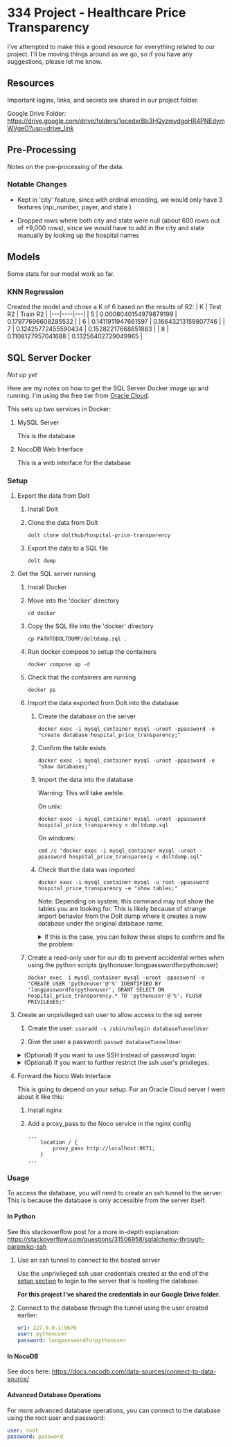 # 334 Project - Healthcare Price Transparency

I've attempted to make this a good resource for everything related to our project. I'll be moving things around as we go, so if you have any suggestions, please let me know.

## Resources

Important logins, links, and secrets are shared in our project folder.

Google Drive Folder: https://drive.google.com/drive/folders/1ocedxrBb3HQyzmydgoHR4PNEdymWVgeO?usp=drive_link

## Pre-Processing

Notes on the pre-processing of the data.

### **Notable Changes**

*   Kept in 'city' feature, since with ordinal encoding, we would only have 3 features (npi_number, payer, and state )

*   Dropped rows where both city and state were null (about 600 rows out of +9,000 rows), since we would have to add in the city and state manually by looking up the hospital names

## Models

Some stats for our model work so far.

### KNN Regression
Created the model and chose a K of 6 based on the results of R2:
| K | Test R2 | Train R2 |
|---|----|---|
| 5 | 0.0008040154979879199 | 0.17977696608285532 |
| 6 | 0.1411911947661597 | 0.16643213159807746 |
| 7 | 0.12425772455590434 | 0.15282217668851883 |
| 8 | 0.1108127957041688 | 0.13256402729049965 |

## SQL Server Docker

*Not up yet*

Here are my notes on how to get the SQL Server Docker image up and running. I'm using the free tier from [Oracle Cloud](https://www.oracle.com/cloud/free/).

This sets up two services in Docker:

1. MySQL Server

    This is the database

1. NocoDB Web Interface
    
    This is a web interface for the database

### Setup

1. Export the data from Dolt

    1. Install Dolt

    1. Clone the data from Dolt

        `dolt clone dolthub/hospital-price-transparency`

    1. Export the data to a SQL file

        `dolt dump`

1. Get the SQL server running

    1. Install Docker

    1. Move into the 'docker' directory

        `cd docker`

    1. Copy the SQL file into the 'docker' directory

        `cp PATHTODOLTDUMP/doltdump.sql .`

    1. Run docker compose to setup the containers
    
        `docker compose up -d`
    
    1. Check that the containers are running
    
        `docker ps`
    
    1. Import the data exported from Dolt into the database
    
        1. Create the database on the server
        
            `docker exec -i mysql_container mysql -uroot -ppassword -e "create database hospital_price_transparency;"`

        1. Confirm the table exists

            `docker exec -i mysql_container mysql -uroot -ppassword -e "show databases;"`

        1. Import the data into the database

            Warning: This will take awhile.

            On unix:

            `docker exec -i mysql_container mysql -uroot -ppassword hospital_price_transparency < doltdump.sql`

            On windows:

            `cmd /c "docker exec -i mysql_container mysql -uroot -ppassword hospital_price_transparency < doltdump.sql"`

        1. Check that the data was imported

            `docker exec -i mysql_container mysql -u root -ppassword hospital_price_transparency -e "show tables;"`

            Note: Depending on system, this command may not show the tables you are looking for. This is likely because of strange import behavior from the Dolt dump where it creates a new database under the original database name.
            
            <details>
            <summary>If this is the case, you can follow these steps to confirm and fix the problem:</summary>

            1. Show the available databases

                `docker exec -i mysql_container mysql -u root -ppassword -e "show databases;"`

                The output of this command should look something like this:

                ```bash
                Database
                hospital-price-transparency
                hospital_price_transparency
                information_schema
                mysql
                noco_db
                performance_schema
                sys
                ubuntu
                ```

                If you see two databases with roughly the same name, proceed.

            1. Move the tables from the imported database to the proper database

                `docker exec -i mysql_container mysql -u root -ppassword hospital-price-transparency -e "RENAME TABLE cpt_hcpcs TO hospital_price_transparency.cpt_hcpcs;
                RENAME TABLE hospitals TO hospital_price_transparency.hospitals;
                RENAME TABLE prices TO hospital_price_transparency.prices;"`

            1. Confirm the tables were moved

                `docker exec -i mysql_container mysql -u root -ppassword hospital_price_transparency -e "show tables;"`

            1. Drop the now empty imported database

                `docker exec -i mysql_container mysql -u root -ppassword -e "DROP DATABASE \`hospital-price-transparency\`;"`

            1. Confirm the database was dropped

                `docker exec -i mysql_container mysql -u root -ppassword -e "show databases;"`

            </details>

    1. Create a read-only user for our db to prevent accidental writes when using the python scripts (pythonuser:longpasswordforpythonuser)

        `docker exec -i mysql_container mysql -uroot -ppassword -e "CREATE USER 'pythonuser'@'%' IDENTIFIED BY 'longpasswordforpythonuser'; GRANT SELECT ON hospital_price_transparency.* TO 'pythonuser'@'%'; FLUSH PRIVILEGES;"`

1. Create an unprivileged ssh user to allow access to the sql server

    1. Create the user: `useradd -s /sbin/nologin databaseTunnelUser`

    1. Give the user a password: `passwd databaseTunnelUser`

    <details>
    <summary>(Optional) If you want to use SSH instead of password login:</summary>

    1. Create the homedir for the user: `mkhomedir_helper databaseTunnelUser`

    1. Create an ssh key: `ssh-keygen -t rsa -b 4096 -C "databaseTunnelUser"`

    1. Copy the entire generated public key to a new line in the authorized users file on the server located at `/home/databaseTunnelUser/.ssh/authorized_keys`

    </details>

    <details>
    <summary>(Optional) If you want to further restrict the ssh user's privileges:</summary>

    Add the following to the `/etc/ssh/sshd_config` file:

    ```bash
    Match User databaseTunnelUser
        PermitOpen 127.0.0.1:9670
        X11Forwarding no
        AllowAgentForwarding no
        ForceCommand /bin/false
    ```

    </details>

1. Forward the Noco Web Interface

    This is going to depend on your setup. For an Oracle Cloud server I went about it like this:

    1. Install nginx

    1. Add a proxy_pass to the Noco service in the nginx config

        ```nginx
        ...
            location / {
                proxy_pass http://localhost:9671;
            }
        ...
        ```

### Usage

To access the database, you will need to create an ssh tunnel to the server. This is because the database is only accessible from the server itself.

#### In Python

See this stackoverflow post for a more in-depth explanation: https://stackoverflow.com/questions/31506958/sqlalchemy-through-paramiko-ssh

1. Use an ssh tunnel to connect to the hosted server

    Use the unprivileged ssh user credentials created at the end of the [setup section](#setup) to login to the server that is hosting the database.
    
    **For this project I've shared the credentials in our Google Drive folder.**

1. Connect to the database through the tunnel using the user created earlier:

    ```yaml
    uri: 127.0.0.1:9670
    user: pythonuser
    password: longpasswordforpythonuser
    ```

#### In NocoDB

See docs here: https://docs.nocodb.com/data-sources/connect-to-data-source/

#### Advanced Database Operations

For more advanced database operations, you can connect to the database using the root user and password:

```yaml
user: root
password: password
```
